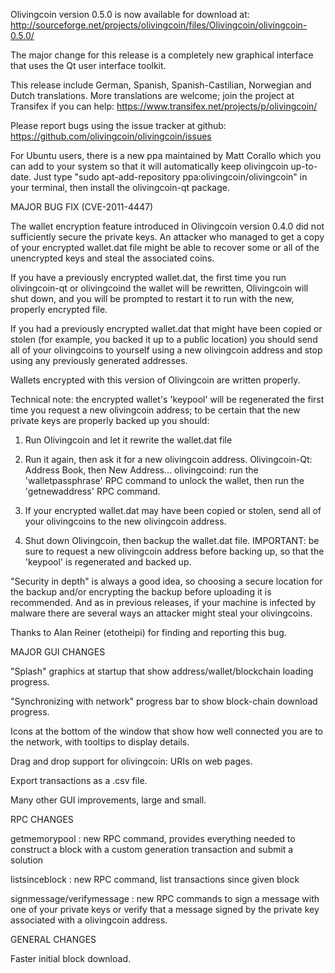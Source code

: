 Olivingcoin version 0.5.0 is now available for download at:
http://sourceforge.net/projects/olivingcoin/files/Olivingcoin/olivingcoin-0.5.0/

The major change for this release is a completely new graphical interface that uses the Qt user interface toolkit.

This release include German, Spanish, Spanish-Castilian, Norwegian and Dutch translations. More translations are welcome; join the project at Transifex if you can help:
https://www.transifex.net/projects/p/olivingcoin/

Please report bugs using the issue tracker at github:
https://github.com/olivingcoin/olivingcoin/issues

For Ubuntu users, there is a new ppa maintained by Matt Corallo which you can add to your system so that it will automatically keep olivingcoin up-to-date.  Just type "sudo apt-add-repository ppa:olivingcoin/olivingcoin" in your terminal, then install the olivingcoin-qt package.

MAJOR BUG FIX  (CVE-2011-4447)

The wallet encryption feature introduced in Olivingcoin version 0.4.0 did not sufficiently secure the private keys. An attacker who
managed to get a copy of your encrypted wallet.dat file might be able to recover some or all of the unencrypted keys and steal the
associated coins.

If you have a previously encrypted wallet.dat, the first time you run olivingcoin-qt or olivingcoind the wallet will be rewritten, Olivingcoin will
shut down, and you will be prompted to restart it to run with the new, properly encrypted file.

If you had a previously encrypted wallet.dat that might have been copied or stolen (for example, you backed it up to a public
location) you should send all of your olivingcoins to yourself using a new olivingcoin address and stop using any previously generated addresses.

Wallets encrypted with this version of Olivingcoin are written properly.

Technical note: the encrypted wallet's 'keypool' will be regenerated the first time you request a new olivingcoin address; to be certain that the
new private keys are properly backed up you should:

1. Run Olivingcoin and let it rewrite the wallet.dat file

2. Run it again, then ask it for a new olivingcoin address.
Olivingcoin-Qt: Address Book, then New Address...
olivingcoind: run the 'walletpassphrase' RPC command to unlock the wallet,  then run the 'getnewaddress' RPC command.

3. If your encrypted wallet.dat may have been copied or stolen, send  all of your olivingcoins to the new olivingcoin address.

4. Shut down Olivingcoin, then backup the wallet.dat file.
IMPORTANT: be sure to request a new olivingcoin address before backing up, so that the 'keypool' is regenerated and backed up.

"Security in depth" is always a good idea, so choosing a secure location for the backup and/or encrypting the backup before uploading it is recommended. And as in previous releases, if your machine is infected by malware there are several ways an attacker might steal your olivingcoins.

Thanks to Alan Reiner (etotheipi) for finding and reporting this bug.

MAJOR GUI CHANGES

"Splash" graphics at startup that show address/wallet/blockchain loading progress.

"Synchronizing with network" progress bar to show block-chain download progress.

Icons at the bottom of the window that show how well connected you are to the network, with tooltips to display details.

Drag and drop support for olivingcoin: URIs on web pages.

Export transactions as a .csv file.

Many other GUI improvements, large and small.

RPC CHANGES

getmemorypool : new RPC command, provides everything needed to construct a block with a custom generation transaction and submit a solution

listsinceblock : new RPC command, list transactions since given block

signmessage/verifymessage : new RPC commands to sign a message with one of your private keys or verify that a message signed by the private key associated with a olivingcoin address.

GENERAL CHANGES

Faster initial block download.
